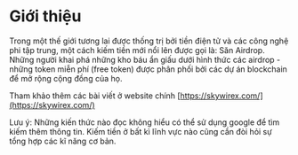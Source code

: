 # Giới thiệu

Trong một thế giới tương lai được thống trị bởi tiền điện tử và các công nghệ phi tập trung, một cách kiếm tiền mới nổi lên được gọi là: Săn Airdrop. Những người khai phá những kho báu ẩn giấu dưới hình thức các airdrop - những token miễn phí (free token) được phân phối bởi các dự án blockchain để mở rộng cộng đồng của họ.

Tham khảo thêm các bài viết ở website chính [https://skywirex.com/](https://skywirex.com/)

Lưu ý: Những kiến thức nào đọc không hiểu có thể sử dụng google để tìm kiếm thêm thông tin. Kiếm tiền ở bất kì lĩnh vực nào cũng cần đòi hỏi sự tổng hợp các kĩ năng cơ bản.
